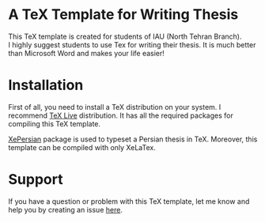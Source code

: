 # A TeX Template for Writing Thesis
This TeX template is created for students of IAU (North Tehran Branch). <br />
I highly suggest students to use Tex for writing their thesis. It is much better than Microsoft Word and makes your life easier! <br />

# Installation
First of all, you need to install a TeX distribution on your system. I recommend [TeX Live](http://www.tug.org/texlive/) distribution. It has all the required packages for compiling this TeX template.

[XePersian](https://ctan.org/pkg/xepersian?lang=en) package is used to typeset a Persian thesis in TeX. Moreover, this template can be compiled with only XeLaTex.

# Support
If you have a question or problem with this TeX template, let me know and help you by creating an issue [here](https://github.com/mir-am/tex-thesis/issues).
